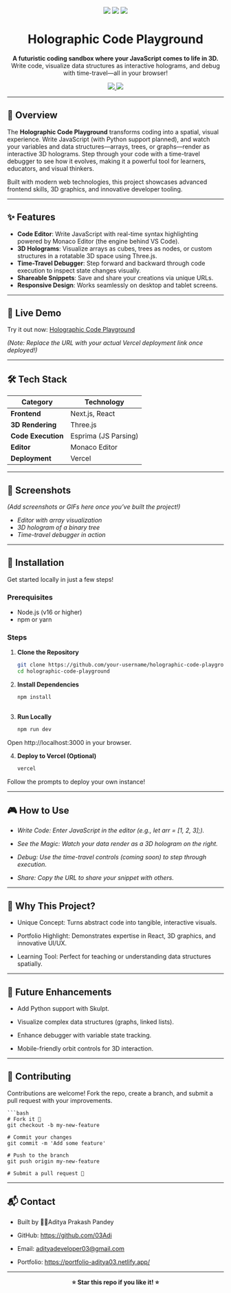 <p align="center">
  <img src="https://img.shields.io/badge/Next.js-000000?style=for-the-badge&logo=next.js&logoColor=white" />
  <img src="https://img.shields.io/badge/Three.js-00ff00?style=for-the-badge&logo=three.js&logoColor=black" />
  <img src="https://img.shields.io/badge/Vercel-000000?style=for-the-badge&logo=vercel&logoColor=white" />
</p>

<h1 align="center">Holographic Code Playground</h1>
 
<p align="center">
  <strong>A futuristic coding sandbox where your JavaScript comes to life in 3D.</strong>
  <br />
  Write code, visualize data structures as interactive holograms, and debug with time-travel—all in your browser!
</p>

<p align="center">
  <a href="https://holographic-code-playground.vercel.app" target="_blank">
    <img src="https://img.shields.io/badge/Live%20Demo-00ff00?style=for-the-badge&logo=vercel" />
  </a>
  <a href="#installation" target="_blank">
    <img src="https://img.shields.io/badge/Get%20Started-1e1e1e?style=for-the-badge&logo=github" />
  </a>
</p>

---

## 🎯 Overview

The **Holographic Code Playground** transforms coding into a spatial, visual experience. Write JavaScript (with Python support planned), and watch your variables and data structures—arrays, trees, or graphs—render as interactive 3D holograms. Step through your code with a time-travel debugger to see how it evolves, making it a powerful tool for learners, educators, and visual thinkers.

Built with modern web technologies, this project showcases advanced frontend skills, 3D graphics, and innovative developer tooling.

---

## ✨ Features

- **Code Editor**: Write JavaScript with real-time syntax highlighting powered by Monaco Editor (the engine behind VS Code).
- **3D Holograms**: Visualize arrays as cubes, trees as nodes, or custom structures in a rotatable 3D space using Three.js.
- **Time-Travel Debugger**: Step forward and backward through code execution to inspect state changes visually.
- **Shareable Snippets**: Save and share your creations via unique URLs.
- **Responsive Design**: Works seamlessly on desktop and tablet screens.

---

## 🚀 Live Demo

Try it out now: [Holographic Code Playground](https://holographic-code-playground.vercel.app)

*(Note: Replace the URL with your actual Vercel deployment link once deployed!)*

---

## 🛠️ Tech Stack

| **Category**       | **Technology**       |
|---------------------|----------------------|
| **Frontend**       | Next.js, React       |
| **3D Rendering**   | Three.js            |
| **Code Execution** | Esprima (JS Parsing) |
| **Editor**         | Monaco Editor       |
| **Deployment**     | Vercel              |

---

## 📸 Screenshots

*(Add screenshots or GIFs here once you’ve built the project!)*  
- *Editor with array visualization*  
- *3D hologram of a binary tree*  
- *Time-travel debugger in action*

---

## 🏁 Installation

Get started locally in just a few steps!

### Prerequisites

- Node.js (v16 or higher)
- npm or yarn

### Steps

1. **Clone the Repository**
   ```bash
   git clone https://github.com/your-username/holographic-code-playground.git
   cd holographic-code-playground

2. **Install Dependencies**

   ```bash
   npm install
 
3. **Run Locally**
   ```bash
   npm run dev
Open http://localhost:3000 in your browser.

4. **Deploy to Vercel (Optional)**
   ```bash
   vercel
Follow the prompts to deploy your own instance!

---

## 🎮 How to Use
- *Write Code: Enter JavaScript in the editor (e.g., let arr = [1, 2, 3];).*

- *See the Magic: Watch your data render as a 3D hologram on the right.*

- *Debug: Use the time-travel controls (coming soon) to step through execution.*

- *Share: Copy the URL to share your snippet with others.*

--- 

## 🌟 Why This Project?
- Unique Concept: Turns abstract code into tangible, interactive visuals.

- Portfolio Highlight: Demonstrates expertise in React, 3D graphics, and innovative UI/UX.

- Learning Tool: Perfect for teaching or understanding data structures spatially.

---

## 🔮 Future Enhancements
- Add Python support with Skulpt.

- Visualize complex data structures (graphs, linked lists).

- Enhance debugger with variable state tracking.

- Mobile-friendly orbit controls for 3D interaction.

---

## 🤝 Contributing

Contributions are welcome! Fork the repo, create a branch, and submit a pull request with your improvements.

    ```bash
    # Fork it 🍴
    git checkout -b my-new-feature

    # Commit your changes
    git commit -m 'Add some feature'

    # Push to the branch
    git push origin my-new-feature

    # Submit a pull request 🚀

---

## 📬 Contact
- Built by 👨‍💻Aditya Prakash Pandey
 
- GitHub: https://github.com/03Adi

- Email: adityadeveloper03@gmail.com

- Portfolio: https://portfolio-aditya03.netlify.app/
---

<p align="center"><strong>⭐ Star this repo if you like it! ⭐</strong></p> 
